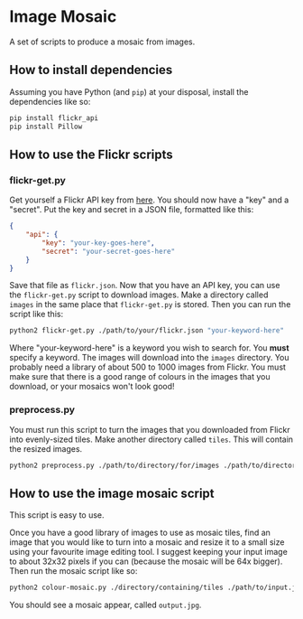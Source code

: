 # Image Mosaic

A set of scripts to produce a mosaic from images.

## How to install dependencies

Assuming you have Python (and `pip`) at your disposal, install the dependencies like so:

```bash
pip install flickr_api
pip install Pillow
```


## How to use the Flickr scripts

### flickr-get.py

Get yourself a Flickr API key from [here](https://www.flickr.com/services/api/keys/apply). You
should now have a "key" and a "secret". Put the key and secret in a JSON file, formatted like this:

```json
{
    "api": {
        "key": "your-key-goes-here",
        "secret": "your-secret-goes-here"
    }
}
```

Save that file as `flickr.json`. Now that you have an API key, you can use the `flickr-get.py`
script to download images. Make a directory called `images` in the same place that `flickr-get.py`
is stored. Then you can run the script like this:

```bash
python2 flickr-get.py ./path/to/your/flickr.json "your-keyword-here"
```

Where "your-keyword-here" is a keyword you wish to search for. You **must** specify a keyword.  The
images will download into the `images` directory. You probably need a library of about 500 to 1000
images from Flickr. You must make sure that there is a good range of colours in the images that you
download, or your mosaics won't look good!


### preprocess.py

You must run this script to turn the images that you downloaded from Flickr into evenly-sized tiles.
Make another directory called `tiles`. This will contain the resized images.

```bash
python2 preprocess.py ./path/to/directory/for/images ./path/to/directory/for/tiles
```


## How to use the image mosaic script

This script is easy to use.

Once you have a good library of images to use as mosaic tiles, find an image that you would like to
turn into a mosaic and resize it to a small size using your favourite image editing tool. I suggest
keeping your input image to about 32x32 pixels if you can (because the mosaic will be 64x bigger).
Then run the mosaic script like so:

```bash
python2 colour-mosaic.py ./directory/containing/tiles ./path/to/input.jpg ./path/to/output.jpg
```

You should see a mosaic appear, called `output.jpg`.
